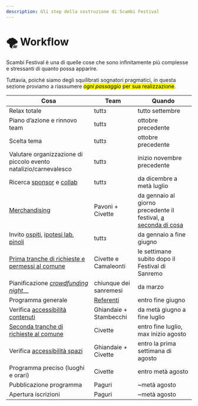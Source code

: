 ```yaml
---
description: Gli step della costruzione di Scambi Festival
---
```


# 🌪 Workflow

Scambi Festival è una di quelle cose che sono infinitamente più complesse e stressanti di quanto possa apparire.

Tuttavia, poiché siamo degli squilibrati sognatori pragmatici, in questa sezione proviamo a riassumere _<mark style="background-color:yellow;">ogni passaggio</mark>_ <mark style="background-color:yellow;"></mark><mark style="background-color:yellow;">per sua realizzazione</mark>.

| Cosa                                                                                           | Team                                     | Quando                                                                                     |
| ---------------------------------------------------------------------------------------------- | ---------------------------------------- | ------------------------------------------------------------------------------------------ |
| Relax totale                                                                                   | tuttз                                    | tutto settembre                                                                            |
| Piano d’azione e rinnovo team                                                                  | tuttз                                    | ottobre precedente                                                                         |
| Scelta tema                                                                                    | tuttз                                    | ottobre precedente                                                                         |
| Valutare organizzazione di piccolo evento natalizio/carnevalesco                               | tuttз                                    | inizio novembre precedente                                                                 |
| Ricerca [sponsor](../palanche/sponsor.md) e [collab](../relazioni/)                            | tuttз                                    | da dicembre a metà luglio                                                                  |
| [Merchandising](../merchandising/)                                                             | Pavoni + Civette                         | da gennaio al giorno precedente il festival, [a seconda di cosa](../merchandising/#timing) |
| Invito [ospiti](../relazioni/), [ipotesi lab](../format/lab.md), [pinoli](../format/pinoli.md) | tuttз                                    | da gennaio a fine giugno                                                                   |
| [Prima tranche di richieste e permessi al comune](../relazioni/istituzioni/#prima-tranche)     | Civette e Camaleonti                     | le settimane subito dopo il Festival di Sanremo                                            |
| Pianificazione [_crowdfunding night_](../eventi-minori/crowdfunding/#tempistiche)__            | chiunque dei sanremesi                   | da marzo                                                                                   |
| Programma generale                                                                             | [Referenti](../staff/ruoli/referente.md) | entro fine giugno                                                                          |
| Verifica [accessibilità contenuti](../Accessibilita.md#contenuti)                              | Ghiandaie + Stambecchi                   | da metà giugno a fine luglio                                                               |
| [Seconda tranche di richieste al comune](../relazioni/istituzioni/#seconda-tranche)            | Civette                                  | entro fine luglio, max inizio agosto                                                       |
| Verifica [accessibilità spazi](../Accessibilita.md#spazi)                                      | Ghiandaie + Civette                      | entro la prima settimana di agosto                                                         |
| Programma preciso (luoghi e orari)                                                             | Civette                                  | entro metà agosto                                                                          |
| Pubblicazione programma                                                                        | Paguri                                   | \~metà agosto                                                                              |
| Apertura iscrizioni                                                                            | Paguri                                   | \~metà agosto                                                                              |
